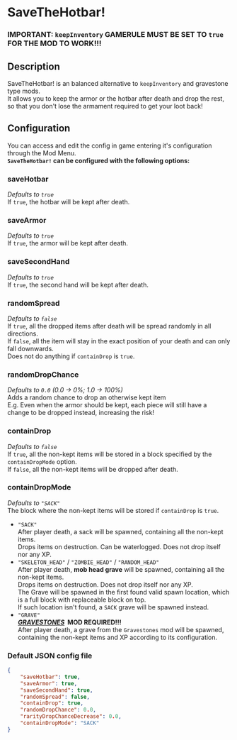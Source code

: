 # SaveTheHotbar!

### IMPORTANT: `keepInventory` GAMERULE MUST BE SET TO `true` FOR THE MOD TO WORK!!!

## Description

SaveTheHotbar! is an balanced alternative to `keepInventory` and gravestone type mods.  
It allows you to keep the armor or the hotbar after death and drop the rest, 
so that you don't lose the armament required to get your loot back!

## Configuration

You can access and edit the config in game entering it's configuration through the Mod Menu.  
**`SaveTheHotbar!` can be configured with the following options:**

### saveHotbar

*Defaults to `true`*  
If `true`, the hotbar will be kept after death.

### saveArmor

*Defaults to `true`*  
If `true`, the armor will be kept after death.

### saveSecondHand

*Defaults to `true`*  
If `true`, the second hand will be kept after death.

### randomSpread

*Defaults to `false`*  
If `true`, all the dropped items after death will be spread randomly in all directions.  
If `false`, all the item will stay in the exact position of your death and can only fall downwards.  
Does not do anything if `containDrop` is `true`.

### randomDropChance

*Defaults to `0.0` (0.0 -> 0%; 1.0 -> 100%)*  
Adds a random chance to drop an otherwise kept item  
E.g. Even when the armor should be kept, each piece will still have a change to be dropped instead, increasing the risk!  


### containDrop

*Defaults to `false`*  
If `true`, all the non-kept items will be stored in a block specified by the `containDropMode` option.  
If `false`, all the non-kept items will be dropped after death.

### containDropMode

*Defaults to `"SACK"`*  
The block where the non-kept items will be stored if `containDrop` is `true`.
- `"SACK"`  
After player death, a sack will be spawned, containing all the non-kept items.  
Drops items on destruction. Can be waterlogged. Does not drop itself nor any XP.
- `"SKELETON_HEAD"` / `"ZOMBIE_HEAD"` / `"RANDOM_HEAD"`  
After player death, **mob head grave** will be spawned, containing all the non-kept items.  
Drops items on destruction. Does not drop itself nor any XP.  
The Grave will be spawned in the first found valid spawn location, which is a full block with replaceable block on top.  
If such location isn't found, a `SACK` grave will be spawned instead.
- `"GRAVE"`  
__**[*GRAVESTONES*](https://modrinth.com/mod/pneumono_gravestones)&nbsp; MOD REQUIRED!!!**__  
After player death, a grave from the `Gravestones` mod will be spawned,  
containing the non-kept items and XP according to its configuration.

### Default JSON config file

```JSON
{
    "saveHotbar": true,
    "saveArmor": true,
    "saveSecondHand": true,
    "randomSpread": false,
    "containDrop": true,
    "randomDropChance": 0.0,
    "rarityDropChanceDecrease": 0.0,
    "containDropMode": "SACK"
}
```